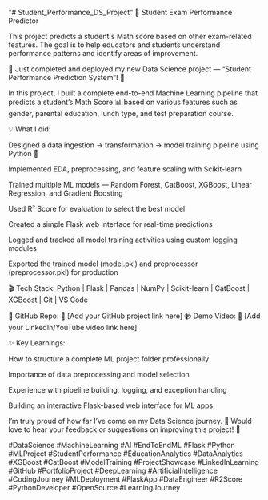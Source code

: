 "# Student_Performance_DS_Project" 
🎯 Student Exam Performance Predictor

This project predicts a student's Math score based on other exam-related features.
The goal is to help educators and students understand performance patterns and identify areas of improvement.

🎯 Just completed and deployed my new Data Science project — “Student Performance Prediction System”! 🚀

In this project, I built a complete end-to-end Machine Learning pipeline that predicts a student’s Math Score 📊 based on various features such as gender, parental education, lunch type, and test preparation course.

💡 What I did:

Designed a data ingestion → transformation → model training pipeline using Python 🐍

Implemented EDA, preprocessing, and feature scaling with Scikit-learn

Trained multiple ML models — Random Forest, CatBoost, XGBoost, Linear Regression, and Gradient Boosting

Used R² Score for evaluation to select the best model

Created a simple Flask web interface for real-time predictions

Logged and tracked all model training activities using custom logging modules

Exported the trained model (model.pkl) and preprocessor (preprocessor.pkl) for production

🎬 Tech Stack:
Python | Flask | Pandas | NumPy | Scikit-learn | CatBoost | XGBoost | Git | VS Code

📂 GitHub Repo: 🔗 [Add your GitHub project link here]
📹 Demo Video: 🎥 [Add your LinkedIn/YouTube video link here]

✨ Key Learnings:

How to structure a complete ML project folder professionally

Importance of data preprocessing and model selection

Experience with pipeline building, logging, and exception handling

Building an interactive Flask-based web interface for ML apps

I’m truly proud of how far I’ve come on my Data Science journey. 🚀
Would love to hear your feedback or suggestions on improving this project! 💬

#DataScience #MachineLearning #AI #EndToEndML #Flask #Python #MLProject #StudentPerformance #EducationAnalytics #DataAnalytics #XGBoost #CatBoost #ModelTraining #ProjectShowcase #LinkedInLearning #GitHub #PortfolioProject #DeepLearning #ArtificialIntelligence #CodingJourney #MLDeployment #FlaskApp #DataEngineer #R2Score #PythonDeveloper #OpenSource #LearningJourney